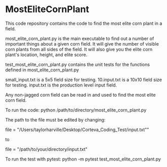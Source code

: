 # MostEliteCornPlant
This code repository contains the code to find the most elite corn plant in a field.

most_elite_corn_plant.py is the main executable to find out a number of important things about a given corn field. It will give the number of visible
corn plants from all sides of the field. It will also give you the elite corn plant's location, height, and elite score. 

test_most_elite_corn_plant.py contains the unit tests for the functions defined in most_elite_corn_plant.py

small_input.txt is a 5x5 field size for testing.
10.input.txt is a 10x10 field size for testing.
input.txt is the production level input field. 

Any non-jagged corn field can be read in and used to find the most elite corn field. 

To run the code: python /path/to/directory/most_elite_corn_plant.py

The path to the file must be edited by changing:

file = "/Users/taylorharville/Desktop/Corteva_Coding_Test/input.txt""

to 

file = "/path/to/your/directory/input.txt"

To run the test with pytest: python -m pytest test_most_elite_corn_plant.py




